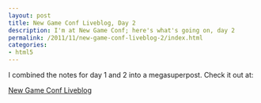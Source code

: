 ```yaml
---
layout: post
title: New Game Conf Liveblog, Day 2
description: I'm at New Game Conf; here's what's going on, day 2
permalink: /2011/11/new-game-conf-liveblog-2/index.html
categories:
- html5
---
```

I combined the notes for day 1 and 2 into a megasuperpost. Check it out at:

[New Game Conf Liveblog](http://thejacklawson.com/2011/11/new-game-conf-liveblog/index.html)

